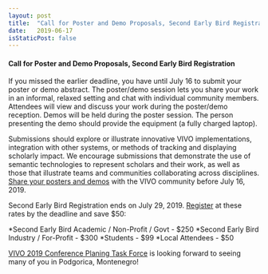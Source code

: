 ```yaml
---
layout: post
title:  "Call for Poster and Demo Proposals, Second Early Bird Registration"
date:   2019-06-17
isStaticPost: false
---
```


#### Call for Poster and Demo Proposals, Second Early Bird Registration

If you missed the earlier deadline, you have until July 16 to submit your poster or demo abstract. The poster/demo session lets you share your work in an informal, relaxed setting and chat with individual community members. Attendees will view and discuss your work during the poster/demo reception.
Demos will be held during the poster session.  The person presenting the demo should provide the equipment (a fully charged laptop).


Submissions should explore or illustrate innovative VIVO implementations, integration with other systems, or methods of tracking and displaying scholarly impact. We encourage submissions that demonstrate the use of semantic technologies to represent scholars and their work, as well as those that illustrate teams and communities collaborating across disciplines. 
[Share your posters and demos](https://forms.gle/xLGyGsdT58jJBmMc7) with the VIVO community before July 16, 2019.

Second Early Bird Registration ends on July 29, 2019. [Register](https://www.eventbrite.com/e/vivo-2019-conference-tickets-50867496050) at these rates by the deadline and save $50:

*Second Early Bird Academic / Non-Profit / Govt - $250
*Second Early Bird Industry / For-Profit - $300
*Students - $99
*Local Attendees - $50

[VIVO 2019 Conference Planing Task Force](https://wiki.duraspace.org/display/VIVO/VIVO+Conference+Planning+Task+Force) is looking forward to seeing many of you in Podgorica, Montenegro!
